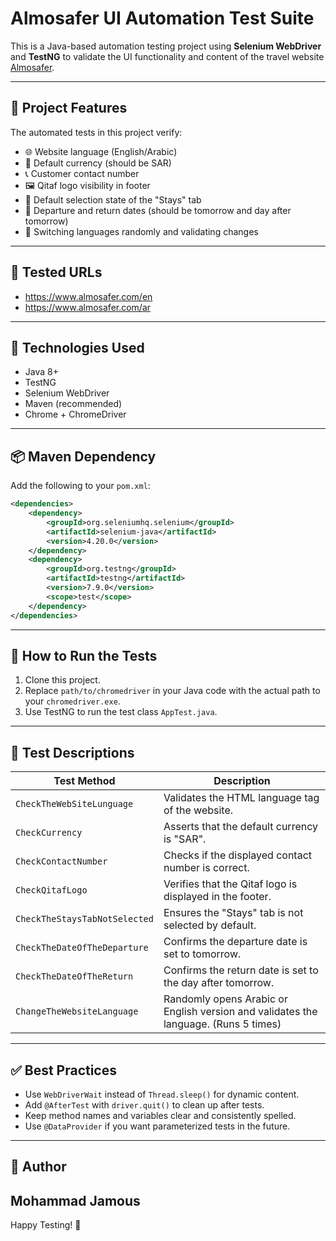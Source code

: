 # Almosafer UI Automation Test Suite

This is a Java-based automation testing project using **Selenium WebDriver** and **TestNG** to validate the UI functionality and content of the travel website [Almosafer](https://www.almosafer.com/en).

---

## 📌 Project Features

The automated tests in this project verify:

- 🌐 Website language (English/Arabic)
- 💱 Default currency (should be SAR)
- 📞 Customer contact number
- 🖼️ Qitaf logo visibility in footer
- 🏨 Default selection state of the "Stays" tab
- 📅 Departure and return dates (should be tomorrow and day after tomorrow)
- 🔁 Switching languages randomly and validating changes

---

## 🔗 Tested URLs

- https://www.almosafer.com/en
- https://www.almosafer.com/ar

---

## 🧪 Technologies Used

- Java 8+
- TestNG
- Selenium WebDriver
- Maven (recommended)
- Chrome + ChromeDriver

---

## 📦 Maven Dependency

Add the following to your `pom.xml`:

```xml
<dependencies>
    <dependency>
        <groupId>org.seleniumhq.selenium</groupId>
        <artifactId>selenium-java</artifactId>
        <version>4.20.0</version>
    </dependency>
    <dependency>
        <groupId>org.testng</groupId>
        <artifactId>testng</artifactId>
        <version>7.9.0</version>
        <scope>test</scope>
    </dependency>
</dependencies>
```

---

## 🚀 How to Run the Tests

1. Clone this project.
2. Replace `path/to/chromedriver` in your Java code with the actual path to your `chromedriver.exe`.
3. Use TestNG to run the test class `AppTest.java`.

---

## 📁 Test Descriptions

| Test Method                   | Description                                                                         |
| ----------------------------- | ----------------------------------------------------------------------------------- |
| `CheckTheWebSiteLunguage`     | Validates the HTML language tag of the website.                                     |
| `CheckCurrency`               | Asserts that the default currency is "SAR".                                         |
| `CheckContactNumber`          | Checks if the displayed contact number is correct.                                  |
| `CheckQitafLogo`              | Verifies that the Qitaf logo is displayed in the footer.                            |
| `CheckTheStaysTabNotSelected` | Ensures the "Stays" tab is not selected by default.                                 |
| `CheckTheDateOfTheDeparture`  | Confirms the departure date is set to tomorrow.                                     |
| `CheckTheDateOfTheReturn`     | Confirms the return date is set to the day after tomorrow.                          |
| `ChangeTheWebsiteLanguage`    | Randomly opens Arabic or English version and validates the language. (Runs 5 times) |

---

## ✅ Best Practices

- Use `WebDriverWait` instead of `Thread.sleep()` for dynamic content.
- Add `@AfterTest` with `driver.quit()` to clean up after tests.
- Keep method names and variables clear and consistently spelled.
- Use `@DataProvider` if you want parameterized tests in the future.

---

## 📎 Author

## Mohammad Jamous

Happy Testing! 🚀
